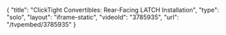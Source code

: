 {
    "title": "ClickTight Convertibles: Rear-Facing LATCH Installation",
    "type": "solo",
    "layout": "iframe-static",
    "videoId": "3785935",
    "url": "\/tvpembed\/3785935"
}